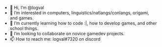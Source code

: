 - 👋 Hi, I’m @logval
- 👀 I’m interested in computers, linguistics/natlangs/conlangs, origami, and games.
- 🌱 I’m currently learning how to code :|, how to develop games, and other school things.
- 💞️ I’m looking to collaborate on novice gamedev projects.
- 📫 How to reach me: logval#7320 on discord

<!---
logval/logval is a ✨ special ✨ repository because its `README.md` (this file) appears on your GitHub profile.
You can click the Preview link to take a look at your changes.
--->
